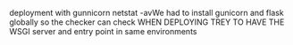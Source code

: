 deployment with gunnicorn
netstat -avWe
had to install gunicorn and flask globally so the checker can check
WHEN DEPLOYING TREY TO HAVE THE WSGI server and entry point in same environments
